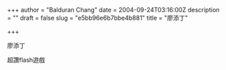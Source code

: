 +++
author = "Balduran Chang"
date = 2004-09-24T03:16:00Z
description = ""
draft = false
slug = "e5bb96e6b7bbe4b881"
title = "廖添丁"

+++


[](http://www.masodigitalstudio.com/works/Liao/player02.html)  
  
廖添丁  
  
超讚flash遊戲

